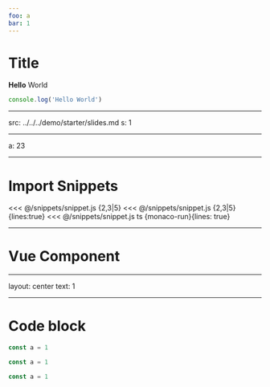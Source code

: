 ```yaml
---
foo: a
bar: 1
---
```


# Title

**Hello** World

[](./a)

```ts {a}
console.log('Hello World')
```

---

src: ../../../demo/starter/slides.md
s: 1

---

a: 23

---

# Import Snippets

<<< @/snippets/snippet.js {2,3|5}
<<< @/snippets/snippet.js {2,3|5}{lines:true}
<<< @/snippets/snippet.js ts {monaco-run}{lines: true}

---

# Vue Component

<div title="1" />
<Comp :x="1" />

---

layout: center
text: 1

---

# Code block

```ts {1,2|3}
const a = 1
```

```ts twoslash {1,2|3}
const a = 1
```

```ts {moanco-run}{showOutputAt: '+1'}
const a = 1
```
